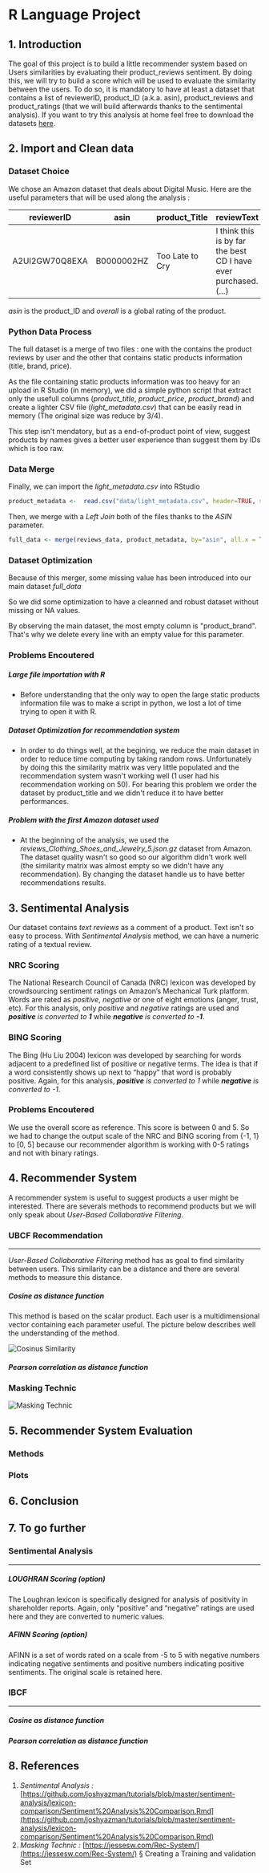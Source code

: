# R Language Project

## 1. Introduction

The goal of this project is to build a little recommender system based on Users similarities by evaluating their product_reviews sentiment. By doing this, we will try to build a score which will be used to evaluate the similarity between the users. To do so, it is mandatory to have at least a dataset that contains a list of reviewerID, product_ID (a.k.a. asin), product_reviews and product_ratings (that we will build afterwards thanks to the sentimental analysis). If you want to try this analysis at home feel free to download the datasets [here](https://drive.google.com/drive/folders/1pRia7E1BFe0fUKhYsRAEbs9N_tI-yErA?usp=sharing).

## 2. Import and Clean data

### Dataset Choice


We chose an Amazon dataset that deals about Digital Music. Here are the useful parameters that will be used along the analysis : 

reviewerID | asin | product_Title | reviewText | overall|
-----------|------|---------------|------------|--------|
A2UI2GW70Q8EXA|B0000002HZ|Too Late to Cry|I think this is by far the best CD I have ever purchased. (...) |5|

*asin* is the product_ID and *overall* is a global rating of the product. 

### Python Data Process

The full dataset is a merge of two files : one with the contains the product reviews by user and the other that contains static products information (title, brand, price). 

As the file containing static products information was too heavy for an upload in R Studio (in memory), we did a simple python script that extract only the usefull columns (*product_title*, *product_price*, *product_brand*) and create a lighter CSV file (*light_metadata.csv*) that can be easily read in memory (The original size was reduce by 3/4).

This step isn't mendatory, but as a end-of-product point of view, suggest products by names gives a better user experience than suggest them by IDs which is too raw.

### Data Merge


Finally, we can import the *light_metadata.csv* into RStudio  

```r
product_metadata <-  read.csv("data/light_metadata.csv", header=TRUE, sep=",")
```

Then, we merge with a *Left Join* both of the files thanks to the *ASIN* parameter. 

```r
full_data <- merge(reviews_data, product_metadata, by="asin", all.x = TRUE)
```

### Dataset Optimization 

Because of this merger, some missing value has been introduced into our main dataset *full_data*

So we did some optimization to have a cleanned and robust dataset without missing or NA values.

By observing the main dataset, the most empty column is "product_brand". That's why we delete every line with an empty value for this parameter. 

### Problems Encoutered

##### Large file importation with R
- Before understanding that the only way to open the large static products information file was to make a script in python, we lost a lot of time trying to open it with R.

##### Dataset Optimization for recommendation system 
- In order to do things well, at the begining, we reduce the main dataset in order to reduce time computing by taking random rows. Unfortunately by doing this the similarity matrix was very little populated and the recommendation system wasn't working well (1 user had his recommendation working on 50). For bearing this problem we order the dataset by product_title and we didn't reduce it to have better performances.

##### Problem with the first Amazon dataset used
- At the beginning of the analysis, we used the *reviews_Clothing_Shoes_and_Jewelry_5.json.gz* dataset from Amazon.
The dataset quality wasn't so good so our algorithm didn't work well (the similarity matrix was almost empty so we didn't have any recommendation). 
By changing the dataset handle us to have better recommendations results.



## 3. Sentimental Analysis

Our dataset contains *text reviews* as a comment of a product. Text isn't so easy to process. With *Sentimental Analysis* method, we can have a numeric rating of a textual review. 

### NRC Scoring

The National Research Council of Canada (NRC) lexicon was developed by crowdsourcing sentiment ratings on Amazon’s Mechanical Turk platform. Words are rated as *positive*, *negative* or one of eight emotions (anger, trust, etc). For this analysis, only *positive* and *negative* ratings are used and _**positive** is converted to **1**_ while _**negative** is converted to **-1**_.

### BING Scoring

The Bing (Hu Liu 2004) lexicon was developed by searching for words adjacent to a predefined list of positive or negative terms. The idea is that if a word consistently shows up next to “happy” that word is probably positive. Again, for this analysis, _**positive** is converted to 1_ while _**negative** is converted to -1_.


### Problems Encoutered

We use the overall score as reference. This score is between 0 and 5. So we had to change the output scale of the NRC and BING scoring from {-1, 1} to [0, 5]
because our recommender algorithm is working with 0-5 ratings and not with binary ratings. 



## 4. Recommender System

A recommender system is useful to suggest products a user might be interested.
There are severals methods to recommend products but we will only speak about *User-Based Collaborative Filtering*.

### UBCF Recommendation
-------------------------
*User-Based Collaborative Filtering* method has as goal to find similarity between users. This similarity can be a distance and there are several methods to measure this distance.

##### Cosine as distance function

This method is based on the scalar product. Each user is a multidimensional vector containing each parameter useful. 
The picture below describes well the understanding of the method. 

![Cosinus Similarity](http://blog.christianperone.com/wp-content/uploads/2013/09/cosinesimilarityfq1.png)

##### Pearson correlation as distance function



### Masking Technic
![Masking Technic](https://jessesw.com/images/Rec_images/MaskTrain.png)

## 5. Recommender System Evaluation

### Methods

### Plots

## 6. Conclusion

## 7. To go further

### Sentimental Analysis
------------------------


##### LOUGHRAN Scoring (option)

The Loughran lexicon is specifically designed for analysis of positivity in shareholder reports. Again, only “positive” and “negative” ratings are used here and they are converted to numeric values.

##### AFINN Scoring (option)

AFINN is a set of words rated on a scale from -5 to 5 with negative numbers indicating negative sentiments and positive numbers indicating positive sentiments. The original scale is retained here.

### IBCF
--------
##### Cosine as distance function

##### Pearson correlation as distance function


## 8. References

1. *Sentimental Analysis :* [https://github.com/joshyazman/tutorials/blob/master/sentiment-analysis/lexicon-comparison/Sentiment%20Analysis%20Comparison.Rmd](https://github.com/joshyazman/tutorials/blob/master/sentiment-analysis/lexicon-comparison/Sentiment%20Analysis%20Comparison.Rmd)
2. *Masking Technic :* [https://jessesw.com/Rec-System/](https://jessesw.com/Rec-System/) § Creating a Training and validation Set

